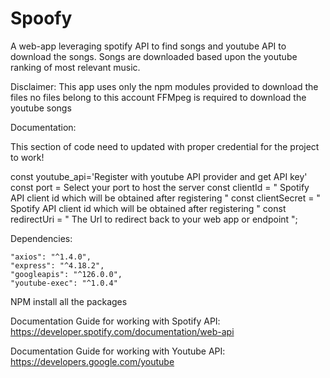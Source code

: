 # Spoofy
A web-app leveraging spotify API to find songs and youtube API to download the songs.
Songs are downloaded based upon the youtube ranking of most relevant music.

Disclaimer: This app uses only the npm modules provided to download the files no files belong to this account
FFMpeg is required to download the youtube songs

Documentation:

This section of code need to updated with proper credential for the project to work!

const youtube_api='Register with youtube API provider and get API key'
const port = Select your port to host the server 
const clientId = " Spotify API client id which will be obtained after registering "
const clientSecret = " Spotify API client id which will be obtained after registering "
const redirectUri = " The Url to redirect back to your web app or endpoint ";

Dependencies:

    "axios": "^1.4.0",
    "express": "^4.18.2",
    "googleapis": "^126.0.0",
    "youtube-exec": "^1.0.4"

NPM install all the packages


Documentation Guide for working with Spotify API:
https://developer.spotify.com/documentation/web-api

Documentation Guide for working with Youtube API:
https://developers.google.com/youtube






